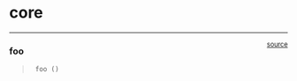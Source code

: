# core


<!-- WARNING: THIS FILE WAS AUTOGENERATED! DO NOT EDIT! -->

------------------------------------------------------------------------

<a
href="https://github.com/eric-austin/book-music/blob/main/book_music/core.py#L9"
target="_blank" style="float:right; font-size:smaller">source</a>

### foo

>      foo ()
